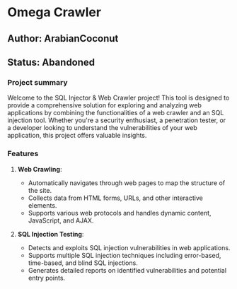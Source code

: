 # Omega Crawler
## Author: ArabianCoconut
## Status: Abandoned
### Project summary
Welcome to the SQL Injector & Web Crawler project! This tool is designed to provide a comprehensive solution for exploring and analyzing web applications by combining the functionalities of a web crawler and an SQL injection tool. Whether you're a security enthusiast, a penetration tester, or a developer looking to understand the vulnerabilities of your web application, this project offers valuable insights.

### Features
1. **Web Crawling**:
    * Automatically navigates through web pages to map the structure of the site.
    * Collects data from HTML forms, URLs, and other interactive elements.
    * Supports various web protocols and handles dynamic content, JavaScript, and AJAX.

2. **SQL Injection Testing**:
    * Detects and exploits SQL injection vulnerabilities in web applications.
    * Supports multiple SQL injection techniques including error-based, time-based, and blind SQL injections.
    * Generates detailed reports on identified vulnerabilities and potential entry points.